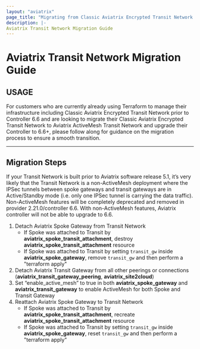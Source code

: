 ```yaml
---
layout: "aviatrix"
page_title: "Migrating from Classic Aviatrix Encrypted Transit Network to Aviatrix ActiveMesh Transit Network"
description: |-
Aviatrix Transit Network Migration Guide
---
```


# Aviatrix Transit Network Migration Guide

## USAGE
For customers who are currently already using Terraform to manage their infrastructure including Classic Aviatrix Encrypted Transit Network prior to Controller 6.6 and are looking to migrate their Classic Aviatrix Encrypted Transit Network to Aviatrix ActiveMesh Transit Network and upgrade their Controller to 6.6+, please follow along for guidance on the migration process to ensure a smooth transition.

---
## Migration Steps

If your Transit Network is built prior to Aviatrix software release 5.1, it’s very likely that the Transit Network is a non-ActiveMesh deployment where the IPSec tunnels between spoke gateways and transit gateways are in Active/Standby mode (i.e. only one IPSec tunnel is carrying the data traffic). Non-ActiveMesh features will be completely deprecated and removed in provider 2.21.0/controller 6.6. With non-ActiveMesh features, Aviatrix controller will not be able to upgrade to 6.6.

1. Detach Aviatrix Spoke Gateway from Transit Network
   - If Spoke was attached to Transit by **aviatrix_spoke_transit_attachment**, destroy **aviatrix_spoke_transit_attachment** resource
   - If Spoke was attached to Transit by setting ``transit_gw`` inside **aviatrix_spoke_gateway**, remove ``transit_gw`` and then perform a "terraform apply"
2. Detach Aviatrix Transit Gateway from all other peerings or connections (**aviatrix_transit_gateway_peering**, **aviatrix_site2cloud**)
3. Set “enable_active_mesh” to true in both **aviatrix_spoke_gateway** and **aviatrix_transit_gateway** to enable ActiveMesh for both Spoke and Transit Gateway
4. Reattach Aviatrix Spoke Gateway to Transit Network
   - If Spoke was attached to Transit by **aviatrix_spoke_transit_attachment**, recreate **aviatrix_spoke_transit_attachment** resource
   - If Spoke was attached to Transit by setting ``transit_gw`` inside **aviatrix_spoke_gateway**, reset ``transit_gw`` and then perform a "terraform apply"
